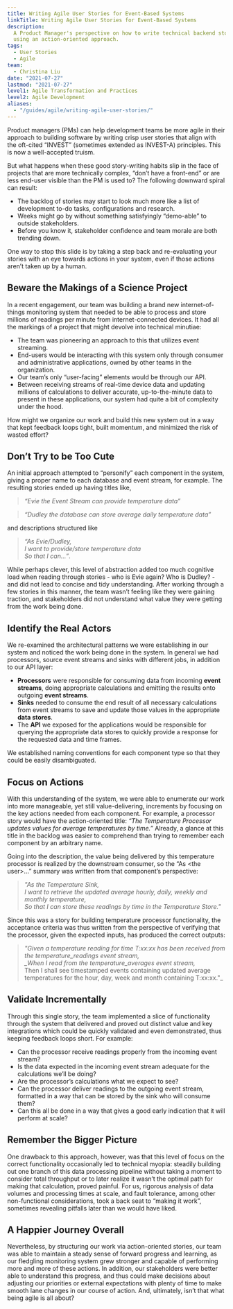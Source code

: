 ```yaml
---
title: Writing Agile User Stories for Event-Based Systems
linkTitle: Writing Agile User Stories for Event-Based Systems
description:
  A Product Manager's perspective on how to write technical backend stories,
  using an action-oriented approach.
tags:
  - User Stories
  - Agile
team:
  - Christina Liu
date: "2021-07-27"
lastmod: "2021-07-27"
level1: Agile Transformation and Practices
level2: Agile Development
aliases:
  - "/guides/agile/writing-agile-user-stories/"
---
```


Product managers (PMs) can help development teams be more agile in their approach to building software by writing crisp user stories that align with the oft-cited “INVEST” (sometimes extended as INVEST-A) principles. This is now a well-accepted truism.

But what happens when these good story-writing habits slip in the face of projects that are more technically complex, “don’t have a front-end” or are less end-user visible than the PM is used to? The following downward spiral can result:

- The backlog of stories may start to look much more like a list of development to-do tasks, configurations and research.
- Weeks might go by without something satisfyingly “demo-able” to outside stakeholders.
- Before you know it, stakeholder confidence and team morale are both trending down.

One way to stop this slide is by taking a step back and re-evaluating your stories with an eye towards actions in your system, even if those actions aren’t taken up by a human.

## Beware the Makings of a Science Project

In a recent engagement, our team was building a brand new internet-of-things monitoring system that needed to be able to process and store millions of readings per minute from internet-connected devices. It had all the markings of a project that might devolve into technical minutiae:

- The team was pioneering an approach to this that utilizes event streaming.
- End-users would be interacting with this system only through consumer and administrative applications, owned by other teams in the organization.
- Our team’s only “user-facing” elements would be through our API.
- Between receiving streams of real-time device data and updating millions of calculations to deliver accurate, up-to-the-minute data to present in these applications, our system had quite a bit of complexity under the hood.

How might we organize our work and build this new system out in a way that kept feedback loops tight, built momentum, and minimized the risk of wasted effort?

## Don’t Try to be Too Cute

An initial approach attempted to “personify” each component in the system, giving a proper name to each database and event stream, for example. The resulting stories ended up having titles like,

> _“Evie the Event Stream can provide temperature data”_

> _“Dudley the database can store average daily temperature data”_

and descriptions structured like

> _“As Evie/Dudley,_ <br> _I want to provide/store temperature data_ <br> _So that I can...”_.

While perhaps clever, this level of abstraction added too much cognitive load when reading through stories - who is Evie again? Who is Dudley? - and did not lead to concise and tidy understanding. After working through a few stories in this manner, the team wasn’t feeling like they were gaining traction, and stakeholders did not understand what value they were getting from the work being done.

## Identify the Real Actors

We re-examined the architectural patterns we were establishing in our system and noticed the work being done in the system. In general we had processors, source event streams and sinks with different jobs, in addition to our API layer:

- **Processors** were responsible for consuming data from incoming **event streams**, doing appropriate calculations and emitting the results onto outgoing **event streams**.
- **Sinks** needed to consume the end result of all necessary calculations from event streams to save and update those values in the appropriate **data stores**.
- The **API** we exposed for the applications would be responsible for querying the appropriate data stores to quickly provide a response for the requested data and time frames.

We established naming conventions for each component type so that they could be easily disambiguated.

## Focus on Actions

With this understanding of the system, we were able to enumerate our work into more manageable, yet still value-delivering, increments by focusing on the key actions needed from each component. For example, a processor story would have the action-oriented title: _“The Temperature Processor updates values for average temperatures by time.”_ Already, a glance at this title in the backlog was easier to comprehend than trying to remember each component by an arbitrary name.

Going into the description, the value being delivered by this temperature processor is realized by the downstream consumer, so the “As \<the user\>…” summary was written from that component’s perspective:

> _"As the Temperature Sink,_ <br> _I want to retrieve the updated average hourly, daily, weekly and monthly temperature,_ <br> _So that I can store these readings by time in the Temperature Store."_

Since this was a story for building temperature processor functionality, the acceptance criteria was thus written from the perspective of verifying that the processor, given the expected inputs, has produced the correct outputs:

> _"Given a temperature reading for time T:xx:xx has been received from the temperature_readings event stream, <br> \_When I read from the temperature_averages event stream,_ <br> Then I shall see timestamped events containing updated average temperatures for the hour, day, week and month containing T:xx:xx."\_

## Validate Incrementally

Through this single story, the team implemented a slice of functionality through the system that delivered and proved out distinct value and key integrations which could be quickly validated and even demonstrated, thus keeping feedback loops short. For example:

- Can the processor receive readings properly from the incoming event stream?
- Is the data expected in the incoming event stream adequate for the calculations we’ll be doing?
- Are the processor’s calculations what we expect to see?
- Can the processor deliver readings to the outgoing event stream, formatted in a way that can be stored by the sink who will consume them?
- Can this all be done in a way that gives a good early indication that it will perform at scale?

## Remember the Bigger Picture

One drawback to this approach, however, was that this level of focus on the correct functionality occasionally led to technical myopia: steadily building out one branch of this data processing pipeline without taking a moment to consider total throughput or to later realize it wasn’t the optimal path for making that calculation, proved painful. For us, rigorous analysis of data volumes and processing times at scale, and fault tolerance, among other non-functional considerations, took a back seat to “making it work”, sometimes revealing pitfalls later than we would have liked.

## A Happier Journey Overall

Nevertheless, by structuring our work via action-oriented stories, our team was able to maintain a steady sense of forward progress and learning, as our fledgling monitoring system grew stronger and capable of performing more and more of these actions. In addition, our stakeholders were better able to understand this progress, and thus could make decisions about adjusting our priorities or external expectations with plenty of time to make smooth lane changes in our course of action. And, ultimately, isn’t that what being agile is all about?
